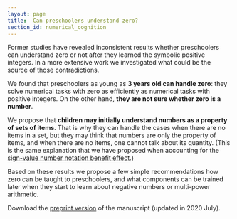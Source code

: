 ```yaml
---
layout: page
title:  Can preschoolers understand zero?
section_id: numerical_cognition
---
```


Former studies have revealed inconsistent results whether preschoolers can understand zero or not after they learned the symbolic positive integers. In a more extensive work we investigated what could be the source of those contradictions.

We found that preschoolers as young as **3 years old can handle zero**: they solve numerical tasks with zero as efficiently as numerical tasks with positive integers. On the other hand, **they are not sure whether zero is a number**.

We propose that **children may initially understand numbers as a property of sets of items**. That is why they can handle the cases when there are no items in a set, but they may think that numbers are only the property of items, and when there are no items, one cannot talk about its quantity. (This is the same explanation that we have proposed when accounting for the [sign-value number notation benefit effect](number_notation_effect.html).)

Based on these results we propose a few simple recommendations how zero can be taught to preschoolers, and what components can be trained later when they start to learn about negative numbers or multi-power arithmetic.

<i class='fa fa-file-text'></i> Download the [preprint version](https://www.preprints.org/manuscript/201708.0087/) of the manuscript (updated in 2020 July).
